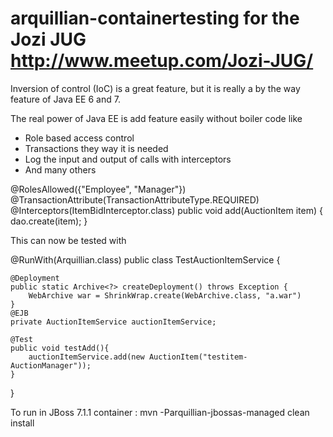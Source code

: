 arquillian-containertesting for the Jozi JUG http://www.meetup.com/Jozi-JUG/
===========================

Inversion of control (IoC) is a great feature, but it is really a by the way feature of Java EE 6 and 7.

The real power of Java EE is add feature easily without boiler code like
- Role based access control
- Transactions they way it is needed
- Log the input and output of calls with interceptors
- And many others

@RolesAllowed({"Employee", "Manager"})
@TransactionAttribute(TransactionAttributeType.REQUIRED)
@Interceptors(ItemBidInterceptor.class)
public void add(AuctionItem item) {
    dao.create(item);
}

This can now be tested with

@RunWith(Arquillian.class)
public class TestAuctionItemService {

    @Deployment
    public static Archive<?> createDeployment() throws Exception {
        WebArchive war = ShrinkWrap.create(WebArchive.class, "a.war")
    }
    @EJB
    private AuctionItemService auctionItemService;
   
    @Test
    public void testAdd(){
        auctionItemService.add(new AuctionItem("testitem-AuctionManager"));
    }
}

To run in JBoss 7.1.1 container :
mvn -Parquillian-jbossas-managed clean install



